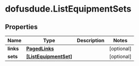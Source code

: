 # dofusdude.ListEquipmentSets

## Properties

Name | Type | Description | Notes
------------ | ------------- | ------------- | -------------
**links** | [**PagedLinks**](PagedLinks.md) |  | [optional] 
**sets** | [**[ListEquipmentSet]**](ListEquipmentSet.md) |  | [optional] 


